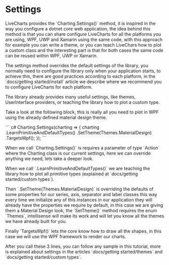 # Settings

LiveCharts provides the ´Charting.Settings()´ method, it is inspired in the way you configure a dotnet core web application, the idea behind this method is that you can share configure LiveCharts for all the platforms you are using, WPF, UWP and Xamarin using the same code, with this approach for example you can write a theme, or you can teach LiveChars how to plot a custom class and the interesting part is that for both cases the same code can be reused within WPF, UWP or Xamarin.

The settings method overrides the default settings of the library, you normally need to configure the library only when your application starts,  to achieve this, there are good practices according to each platform, in the ´docs/getting started/install´ article we describe where we recommend you to configure LiveCharts for each platform.

The library already provides many useful settings, like themes, UserInterface providers, or teaching the library how to plot a custom type.

Take a look at the following block, this is really all you need to plot in WPF using the already defined material design theme.

´´´ c#
Charting.Settings(charting =>
{
    charting
        .LearnPrimitiveAndDefaultTypes()
        .SetTheme(Themes.MaterialDesign)
        .TargetsWpf();
});
´´´

When we call ´Charting.Settings()´ is requires a parameter of type ´Action<Charting>´ where the Charting class is our current settings, here we can override anything we need, lets take a deeper look.

When we call ´.LearnPrimitiveAndDefaultTypes()´ we are teaching the library how to plot all primitive types (explained at ´docs/getting started/custom types´).

Then ´.SetTheme(Themes.MaterialDesign)´ is overriding the defaults of some properties for our series, axis, separator and label classes this way every time we initialize any of this instances in our application they will already have the properties we require by default, in this case we are giving them a Material Design look, the ´SetTheme()´ method requires the enum ´Themes´, intellisense will make its work and will let you know all the themes we have already built for you.

Finally ´TargetsWpf()´ lets the core know how to draw all the shapes, in this case we will use the WPF framework to render our charts.

After you call these 3 lines, you can follow any sample in this tutorial, more is explained about settings in the articles ´docs/getting started/themes´ and ´docs/getting started/custom types´.